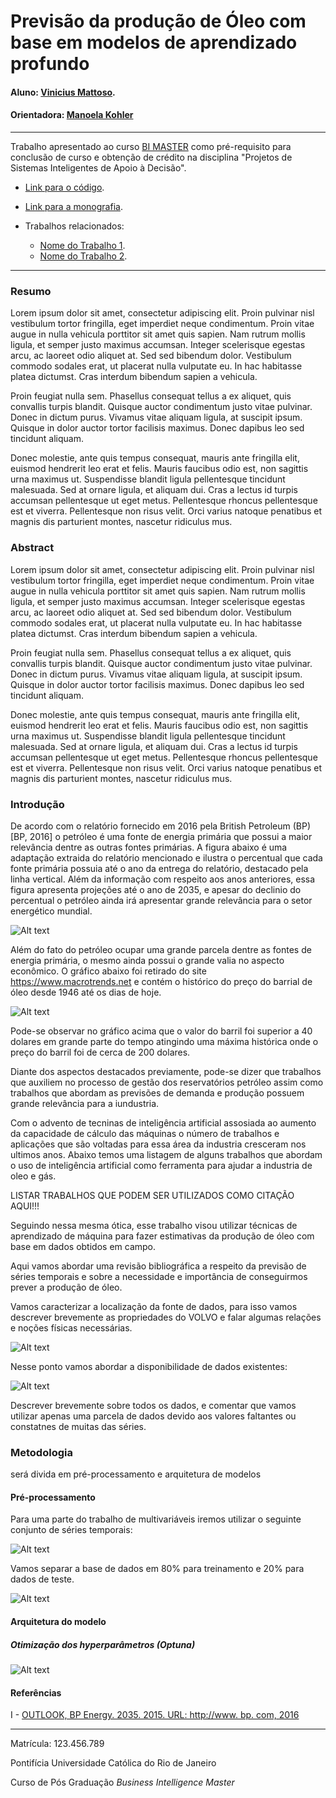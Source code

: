 <!-- antes de enviar a versão final, solicitamos que todos os comentários, colocados para orientação ao aluno, sejam removidos do arquivo -->

# Previsão da produção de Óleo com base em modelos de aprendizado profundo

#### Aluno: [Vinicius Mattoso](https://github.com/vinicius-mattoso).
#### Orientadora: [Manoela Kohler](https://github.com/manoelakohler)
<!-- #### Co-orientador(/a/es/as): [Nome Sobrenome](https://github.com/link_do_github). caso não aplicável, remover esta linha -->

---

Trabalho apresentado ao curso [BI MASTER](https://ica.puc-rio.ai/bi-master) como pré-requisito para conclusão de curso e obtenção de crédito na disciplina "Projetos de Sistemas Inteligentes de Apoio à Decisão".

- [Link para o código](https://github.com/link_do_repositorio/nome_do_arquivo_de_codigo). <!-- caso não aplicável, remover esta linha -->

- [Link para a monografia](https://link_da_monografia.com). <!-- caso não aplicável, remover esta linha -->

- Trabalhos relacionados: <!-- caso não aplicável, remover estas linhas -->
    - [Nome do Trabalho 1](https://link_do_trabalho.com).
    - [Nome do Trabalho 2](https://link_do_trabalho.com).

---

### Resumo

<!-- trocar o texto abaixo pelo resumo do trabalho, em português -->

Lorem ipsum dolor sit amet, consectetur adipiscing elit. Proin pulvinar nisl vestibulum tortor fringilla, eget imperdiet neque condimentum. Proin vitae augue in nulla vehicula porttitor sit amet quis sapien. Nam rutrum mollis ligula, et semper justo maximus accumsan. Integer scelerisque egestas arcu, ac laoreet odio aliquet at. Sed sed bibendum dolor. Vestibulum commodo sodales erat, ut placerat nulla vulputate eu. In hac habitasse platea dictumst. Cras interdum bibendum sapien a vehicula.

Proin feugiat nulla sem. Phasellus consequat tellus a ex aliquet, quis convallis turpis blandit. Quisque auctor condimentum justo vitae pulvinar. Donec in dictum purus. Vivamus vitae aliquam ligula, at suscipit ipsum. Quisque in dolor auctor tortor facilisis maximus. Donec dapibus leo sed tincidunt aliquam.

Donec molestie, ante quis tempus consequat, mauris ante fringilla elit, euismod hendrerit leo erat et felis. Mauris faucibus odio est, non sagittis urna maximus ut. Suspendisse blandit ligula pellentesque tincidunt malesuada. Sed at ornare ligula, et aliquam dui. Cras a lectus id turpis accumsan pellentesque ut eget metus. Pellentesque rhoncus pellentesque est et viverra. Pellentesque non risus velit. Orci varius natoque penatibus et magnis dis parturient montes, nascetur ridiculus mus.

### Abstract <!-- Opcional! Caso não aplicável, remover esta seção -->

<!-- trocar o texto abaixo pelo resumo do trabalho, em inglês -->

Lorem ipsum dolor sit amet, consectetur adipiscing elit. Proin pulvinar nisl vestibulum tortor fringilla, eget imperdiet neque condimentum. Proin vitae augue in nulla vehicula porttitor sit amet quis sapien. Nam rutrum mollis ligula, et semper justo maximus accumsan. Integer scelerisque egestas arcu, ac laoreet odio aliquet at. Sed sed bibendum dolor. Vestibulum commodo sodales erat, ut placerat nulla vulputate eu. In hac habitasse platea dictumst. Cras interdum bibendum sapien a vehicula.

Proin feugiat nulla sem. Phasellus consequat tellus a ex aliquet, quis convallis turpis blandit. Quisque auctor condimentum justo vitae pulvinar. Donec in dictum purus. Vivamus vitae aliquam ligula, at suscipit ipsum. Quisque in dolor auctor tortor facilisis maximus. Donec dapibus leo sed tincidunt aliquam.

Donec molestie, ante quis tempus consequat, mauris ante fringilla elit, euismod hendrerit leo erat et felis. Mauris faucibus odio est, non sagittis urna maximus ut. Suspendisse blandit ligula pellentesque tincidunt malesuada. Sed at ornare ligula, et aliquam dui. Cras a lectus id turpis accumsan pellentesque ut eget metus. Pellentesque rhoncus pellentesque est et viverra. Pellentesque non risus velit. Orci varius natoque penatibus et magnis dis parturient montes, nascetur ridiculus mus.


### Introdução <!-- Opcional! Caso não aplicável, remover esta seção -->

<!-- trocar o texto abaixo pelo resumo do trabalho, em inglês -->

De acordo com o relatório fornecido em 2016 pela  British Petroleum (BP) [BP, 2016] o petróleo é uma fonte de energia primária que possui a maior relevância dentre as outras fontes primárias. A figura abaixo é uma adaptação extraida do relatório mencionado e ilustra o percentual que cada fonte primária possuia até o ano da entrega do relatório, destacado pela linha vertical. Além da informação com respeito aos anos anteriores, essa figura apresenta projeções até o ano de 2035, e apesar do declinio do percentual o petróleo ainda irá apresentar grande relevância para o setor energético mundial.

![Alt text](src\static\participacao_fontes_primarias.png "Volvo")

Além do fato do petróleo ocupar uma grande parcela dentre as fontes de energia primária, o mesmo ainda possui o grande valia no aspecto econômico. O gráfico abaixo foi retirado do site https://www.macrotrends.net e contém o histórico do preço do barrial de óleo desde 1946 até os dias de hoje.

![Alt text](src\static\crude-oil-price-history-chart-2023-10-30-macrotrends.png "Volvo")

Pode-se observar no gráfico acima que o valor do barril foi superior a 40 dolares em grande parte do tempo atingindo uma máxima histórica onde o preço do barril foi de cerca de 200 dolares. 

Diante dos aspectos destacados previamente, pode-se dizer que trabalhos que auxiliem no processo de gestão dos reservatórios petróleo assim como trabalhos que abordam as previsões de demanda e produção possuem grande relevância para a iundustria.

Com o advento de tecninas de inteligência artificial assosiada ao aumento da capacidade de cálculo das máquinas o número de trabalhos e aplicações que são voltadas para essa área da industria cresceram nos ultimos anos. Abaixo temos uma listagem de alguns trabalhos que abordam o uso de inteligência artificial como ferramenta para ajudar a industria de oleo e gás.

LISTAR TRABALHOS QUE PODEM SER UTILIZADOS COMO CITAÇÃO AQUI!!!

Seguindo nessa mesma ótica, esse trabalho visou utilizar técnicas de aprendizado de máquina para fazer estimativas da produção de óleo com base em dados obtidos em campo.

Aqui vamos abordar uma revisão bibliográfica a respeito da previsão de séries temporais e sobre a necessidade e importância de conseguirmos prever a produção de óleo.

Vamos caracterizar a localização da fonte de dados, para isso vamos descrever brevemente as propriedades do VOLVO e falar algumas relações e noções físicas necessárias.

![Alt text](src/static/VOLVO_FIELD.png "Volvo")



Nesse ponto vamos abordar a disponibilidade de dados existentes:


![Alt text](src/static/TimeSeriesAvailable.png "Dataset")

Descrever brevemente sobre todos os dados, e comentar que vamos utilizar apenas uma parcela de dados devido aos valores faltantes ou constatnes de muitas das séries.

### Metodologia <!-- Opcional! Caso não aplicável, remover esta seção -->

será divida em pré-processamento e arquitetura de modelos

#### Pré-processamento
Para uma parte do trabalho de multivariáveis iremos utilizar o seguinte conjunto de séries temporais:

![Alt text](src/static/TimeSeriesUsed.png "Dataset")


Vamos separar a base de dados em 80% para treinamento e 20% para dados de teste.

![Alt text](src/static/Split_Train_Test.png "Dataset")

#### Arquitetura do modelo

##### Otimização dos hyperparâmetros (Optuna)

![Alt text](src/static/Resumo_do_RMS_train_e_test_coment.png "Dataset")

#### Referências

I - [OUTLOOK, BP Energy. 2035. 2015. URL: http://www. bp. com, 2016](https://www.bp.com/content/dam/bp/business-sites/en/global/corporate/pdfs/energy-economics/energy-outlook/bp-energy-outlook-2016.pdf)


---

Matrícula: 123.456.789

Pontifícia Universidade Católica do Rio de Janeiro

Curso de Pós Graduação *Business Intelligence Master*
